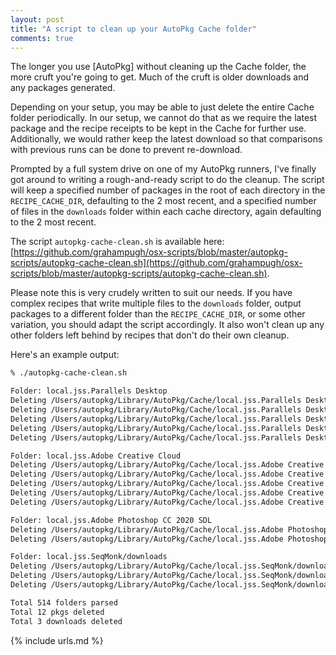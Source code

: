 ```yaml
---
layout: post
title: "A script to clean up your AutoPkg Cache folder"
comments: true
---
```


The longer you use [AutoPkg] without cleaning up the Cache folder, the more cruft you're going to get. Much of the cruft is older downloads and any packages generated.

Depending on your setup, you may be able to just delete the entire Cache folder periodically. In our setup, we cannot do that as we require the latest package and the recipe receipts to be kept in the Cache for further use. Additionally, we would rather keep the latest download so that comparisons with previous runs can be done to prevent re-download.

Prompted by a full system drive on one of my AutoPkg runners, I've finally got around to writing a rough-and-ready script to do the cleanup. The script will keep a specified number of packages in the root of each directory in the `RECIPE_CACHE_DIR`, defaulting to the 2 most recent, and a specified number of files in the `downloads` folder within each cache directory, again defaulting to the 2 most recent.

The script `autopkg-cache-clean.sh` is available here: [https://github.com/grahampugh/osx-scripts/blob/master/autopkg-scripts/autopkg-cache-clean.sh](https://github.com/grahampugh/osx-scripts/blob/master/autopkg-scripts/autopkg-cache-clean.sh).

Please note this is very crudely written to suit our needs. If you have complex recipes that write multiple files to the `downloads` folder, output packages to a different folder than the `RECIPE_CACHE_DIR`, or some other variation, you should adapt the script accordingly. It also won't clean up any other folders left behind by recipes that don't do their own cleanup.

Here's an example output:

```bash
% ./autopkg-cache-clean.sh

Folder: local.jss.Parallels Desktop
Deleting /Users/autopkg/Library/AutoPkg/Cache/local.jss.Parallels Desktop/Parallels_Desktop_15.1.1.pkg
Deleting /Users/autopkg/Library/AutoPkg/Cache/local.jss.Parallels Desktop/Parallels_Desktop_16.0.0.pkg
Deleting /Users/autopkg/Library/AutoPkg/Cache/local.jss.Parallels Desktop/Parallels_Desktop_15.0.0.pkg
Deleting /Users/autopkg/Library/AutoPkg/Cache/local.jss.Parallels Desktop/Parallels_Desktop_14.0.0.pkg.zip
Deleting /Users/autopkg/Library/AutoPkg/Cache/local.jss.Parallels Desktop/Parallels_Desktop_14.0.0.pkg

Folder: local.jss.Adobe Creative Cloud
Deleting /Users/autopkg/Library/AutoPkg/Cache/local.jss.Adobe Creative Cloud/Adobe Creative Cloud-5.3.5.518.pkg.zip
Deleting /Users/autopkg/Library/AutoPkg/Cache/local.jss.Adobe Creative Cloud/Adobe Creative Cloud-5.3.5.518.pkg
Deleting /Users/autopkg/Library/AutoPkg/Cache/local.jss.Adobe Creative Cloud/AdobeCreativeCloudInstaller-5.3.1.470.pkg
Deleting /Users/autopkg/Library/AutoPkg/Cache/local.jss.Adobe Creative Cloud/Adobe Creative Cloud-5.0.0.354.pkg.zip
Deleting /Users/autopkg/Library/AutoPkg/Cache/local.jss.Adobe Creative Cloud/Adobe Creative Cloud-5.0.0.354.pkg

Folder: local.jss.Adobe Photoshop CC 2020 SDL
Deleting /Users/autopkg/Library/AutoPkg/Cache/local.jss.Adobe Photoshop CC 2020 SDL/Adobe_Photoshop_CC_EN_NUL-21.0.1.pkg.zip
Deleting /Users/autopkg/Library/AutoPkg/Cache/local.jss.Adobe Photoshop CC 2020 SDL/Adobe_Photoshop_CC_EN_NUL-21.0.1.pkg

Folder: local.jss.SeqMonk/downloads
Deleting /Users/autopkg/Library/AutoPkg/Cache/local.jss.SeqMonk/downloads/seqmonk_v1.47.1_osx64.dmg
Deleting /Users/autopkg/Library/AutoPkg/Cache/local.jss.SeqMonk/downloads/seqmonk_v1.47.0_osx64.dmg
Deleting /Users/autopkg/Library/AutoPkg/Cache/local.jss.SeqMonk/downloads/seqmonk_v1.46.0_osx64.dmg

Total 514 folders parsed
Total 12 pkgs deleted
Total 3 downloads deleted
```

{% include urls.md %}
